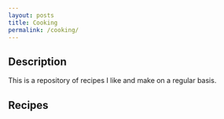 ```yaml
---
layout: posts
title: Cooking
permalink: /cooking/
---
```


## Description
This is a repository of recipes I like and make on a regular basis.

## Recipes

